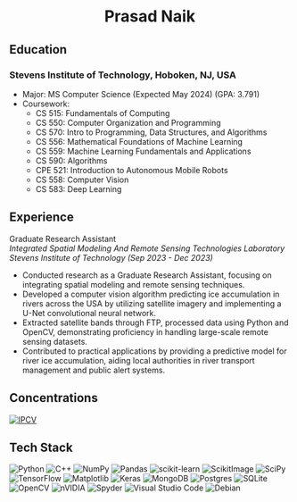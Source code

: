 # <p align = "center">Prasad Naik</p>

## Education

### Stevens Institute of Technology, Hoboken, NJ, USA

- Major: MS Computer Science (Expected May 2024) (GPA: 3.791)
- Coursework:
  - CS 515: Fundamentals of Computing
  - CS 550: Computer Organization and Programming
  - CS 570: Intro to Programming, Data Structures, and Algorithms
  - CS 556: Mathematical Foundations of Machine Learning
  - CS 559: Machine Learning Fundamentals and Applications
  - CS 590: Algorithms
  - CPE 521: Introduction to Autonomous Mobile Robots
  - CS 558: Computer Vision
  - CS 583: Deep Learning
 
## Experience

Graduate Research Assistant <br> *Integrated Spatial Modeling And Remote Sensing Technologies Laboratory <br> Stevens Institute of Technology (Sep 2023 - Dec 2023)*
- Conducted research as a Graduate Research Assistant, focusing on integrating spatial modeling and remote sensing techniques.
- Developed a computer vision algorithm predicting ice accumulation in rivers across the USA by utilizing satellite imagery and implementing a U-Net convolutional neural network.
- Extracted satellite bands through FTP, processed data using Python and OpenCV, demonstrating proficiency in handling large-scale remote sensing datasets.
- Contributed to practical applications by providing a predictive model for river ice accumulation, aiding local authorities in river transport management and public alert systems.

## Concentrations

[![IPCV](https://img.shields.io/badge/Image%20Processing%20And%20Computer%20Vision-2F3134?style=for-the-badge&logo=hyperledger&logoColor=white)](https://github.com/naik24/ImageProcessing-ComputerVision?tab=readme-ov-file#digital-image-processing)

## Tech Stack

![Python](https://img.shields.io/badge/python-3670A0?style=for-the-badge&logo=python&logoColor=ffdd54)
![C++](https://img.shields.io/badge/c++-%2300599C.svg?style=for-the-badge&logo=c%2B%2B&logoColor=white)
![NumPy](https://img.shields.io/badge/numpy-%23013243.svg?style=for-the-badge&logo=numpy&logoColor=white)
![Pandas](https://img.shields.io/badge/pandas-%23150458.svg?style=for-the-badge&logo=pandas&logoColor=white)
![scikit-learn](https://img.shields.io/badge/scikit--learn-%23F7931E.svg?style=for-the-badge&logo=scikit-learn&logoColor=white)
![ScikitImage](https://img.shields.io/badge/Scikit--Image-00A95C?style=for-the-badge&logo=linode&logoColor=white)
![SciPy](https://img.shields.io/badge/SciPy-%230C55A5.svg?style=for-the-badge&logo=scipy&logoColor=%white)
![TensorFlow](https://img.shields.io/badge/TensorFlow-%23FF6F00.svg?style=for-the-badge&logo=TensorFlow&logoColor=white)
![Matplotlib](https://img.shields.io/badge/Matplotlib-%23ffffff.svg?style=for-the-badge&logo=Matplotlib&logoColor=black)
![Keras](https://img.shields.io/badge/Keras-%23D00000.svg?style=for-the-badge&logo=Keras&logoColor=white)
![MongoDB](https://img.shields.io/badge/MongoDB-%234ea94b.svg?style=for-the-badge&logo=mongodb&logoColor=white)
![Postgres](https://img.shields.io/badge/postgres-%23316192.svg?style=for-the-badge&logo=postgresql&logoColor=white)
![SQLite](https://img.shields.io/badge/sqlite-%2307405e.svg?style=for-the-badge&logo=sqlite&logoColor=white)
![OpenCV](https://img.shields.io/badge/opencv-%23white.svg?style=for-the-badge&logo=opencv&logoColor=white)
![nVIDIA](https://img.shields.io/badge/nVIDIA-%2376B900.svg?style=for-the-badge&logo=nVIDIA&logoColor=white)
![Spyder](https://img.shields.io/badge/Spyder-838485?style=for-the-badge&logo=spyder%20ide&logoColor=maroon)
![Visual Studio Code](https://img.shields.io/badge/Visual%20Studio%20Code-0078d7.svg?style=for-the-badge&logo=visual-studio-code&logoColor=white)
![Debian](https://img.shields.io/badge/Debian-D70A53?style=for-the-badge&logo=debian&logoColor=white)

